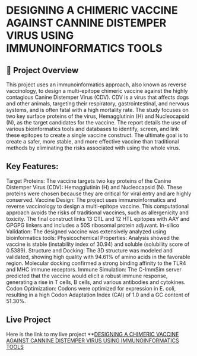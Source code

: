 #  DESIGNING A CHIMERIC VACCINE AGAINST CANNINE DISTEMPER VIRUS USING IMMUNOINFORMATICS TOOLS
## 📌 Project Overview
This project uses an immunoinformatics approach, also known as reverse vaccinology, to design a multi-epitope chimeric vaccine against the highly contagious Canine Distemper Virus (CDV). CDV is a virus that affects dogs and other animals, targeting their respiratory, gastrointestinal, and nervous systems, and is often fatal with a high mortality rate. The study focuses on two key surface proteins of the virus, 
Hemagglutinin (H) and Nucleocapsid (N), as the target candidates for the vaccine. The report details the use of various bioinformatics tools and databases to identify, screen, and link these epitopes to create a single vaccine construct. The ultimate goal is to create a safer, more stable, and more effective vaccine than traditional methods by eliminating the risks associated with using the whole virus.

## Key Features: 
Target Proteins: The vaccine targets two key proteins of the Canine Distemper Virus (CDV): Hemagglutinin (H) and Nucleocapsid (N). These proteins were chosen because they are critical for viral entry and are highly conserved.
Vaccine Design: The project uses immunoinformatics and reverse vaccinology to design a multi-epitope vaccine. This computational approach avoids the risks of traditional vaccines, such as allergenicity and toxicity. The final construct links 13 CTL and 12 HTL epitopes with AAY and GPGPG linkers and includes a 50S ribosomal protein adjuvant.
In-silico Validation: The designed vaccine was extensively analyzed using bioinformatics tools:
Physicochemical Properties: Analysis showed the vaccine is stable (instability index of 30.94) and soluble (solubility score of 0.5389).
Structure and Docking: The 3D structure was modeled and validated, showing high quality with 94.61% of amino acids in the favorable region. Molecular docking confirmed a strong binding affinity to the TLR4 and MHC immune receptors.
Immune Simulation: The C-ImmSim server predicted that the vaccine would elicit a robust immune response, generating a rise in T cells, B cells, and various antibodies and cytokines.
Codon Optimization: Codons were optimized for expression in E. coli, resulting in a high Codon Adaptation Index (CAI) of 1.0 and a GC content of 51.30%.

## Live Project 
Here is the link to my live project 
**[DESIGNING A CHIMERIC VACCINE AGAINST CANNINE DISTEMPER VIRUS USING IMMUNOINFORMATICS TOOLS](https://github.com/TharunH718/DESIGNING-A-CHIMERIC-VACCINE-AGAINST-CANNINE-DISTEMPER-VIRUS-USING-IMMUNOIFORMATICS-TOOLS/)
